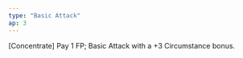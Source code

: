 ```yaml
---
type: "Basic Attack"
ap: 3
---
```


[Concentrate] Pay 1 FP; Basic Attack with a +3 Circumstance bonus. 